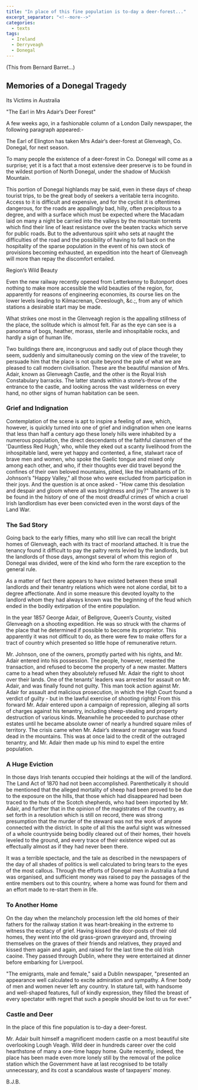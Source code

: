 ```yaml
---
title: "In place of this fine population is to-day a deer-forest..."
excerpt_separator: "<!--more-->"
categories:
  - texts
tags:
  - Ireland
  - Derryveagh
  - Donegal
---
```

(This from Bernard Barret...)  
<!--more-->
## Memories of a Donegal Tragedy  
Its Victims in Australia  

"The Earl in Mrs Adair‘s Deer Forest"  

A few weeks ago, in a fashionable column of a London Daily newspaper, the following paragraph appeared:-  

The Earl of Elington has taken Mrs Adair‘s deer-forest at Glenveagh, Co. Donegal, for next season.  

To many people the existence of a deer-forest in Co. Donegal will come as a surprise; yet it is a fact that a most extensive deer preserve is to be found in the wildest portion of North Donegal, under the shadow of Muckish Mountain.  

This portion of Donegal highlands may be said, even in these days of cheap tourist trips, to be the great body of seekers a veritable terra incognito. Access to it is difficult and expensive, and for the cyclist it is oftentimes dangerous, for the roads are appallingly bad, hilly, often precipitous to a degree, and with a surface which must be expected where the Macadam laid on many a night be carried into the valleys by the mountain torrents which find their line of least resistance over the beaten tracks which serve for public roads. But to the adventurous spirit who sets at naught the difficulties of the road and the possibility of having to fall back on the hospitality of the sparse population in the event of his own stock of provisions becoming exhausted, an expedition into the heart of Glenveagh will more than repay the discomfort entailed.  

Region‘s Wild Beauty  

Even the new railway recently opened from Letterkenny to Butonport does nothing to make more accessible the wild beauties of the region, for, apparently for reasons of engineering economies, its course lies on the lower levels leading to Kilmacrenan, Creeslough, &c.;, from any of which stations a desirable start may be made.  

What strikes one most in the Glenveagh region is the appalling stillness of the place, the solitude which is almost felt. Far as the eye can see is a panorama of bogs, heather, morass, sterile and inhospitable rocks, and hardly a sign of human life.  

Two buildings there are, incongruous and sadly out of place though they seem, suddenly and simultaneously coming on the view of the traveler, to persuade him that the place is not quite beyond the pale of what we are pleased to call modern civilisation. These are the beautiful mansion of Mrs. Adair, known as Glenveagh Castle, and the other is the Royal Irish Constabulary barracks. The latter stands within a stone‘s-throw of the entrance to the castle, and looking across the vast wilderness on every hand, no other signs of human habitation can be seen.  

### Grief and Indignation  

Contemplation of the scene is apt to inspire a feeling of awe, which, however, is quickly turned into one of grief and indignation when one learns that less than half a century ago these lonely hills were inhabited by a numerous population, the direct descendants of the faithful clansmen of the 'Dauntless Red Hugh,' who, while they eked out a scanty livelihood from the inhospitable land, were yet happy and contented, a fine, stalwart race of brave men and women, who spoke the Gaelic tongue and mixed only among each other, and who, if their thoughts ever did travel beyond the confines of their own beloved mountains, pitied, like the inhabitants of Dr. Johnson‘s "Happy Valley," all those who were excluded from participation in their joys. And the question is at once asked - "How came this desolation and despair and gloom where all was brightness and joy?" The answer is to be found in the history of one of the most dreadful crimes of which a cruel Irish landlordism has ever been convicted even in the worst days of the Land War.  

### The Sad Story  

Going back to the early fifties, many who still live can recall the bright homes of Glenveagh, each with its tract of moorland attached. It is true the tenancy found it difficult to pay the paltry rents levied by the landlords, but the landlords of those days, amongst several of whom this region of Donegal was divided, were of the kind who form the rare exception to the general rule.  

As a matter of fact there appears to have existed between these small landlords and their tenantry relations which were not alone cordial, bit to a degree affectionate. And in some measure this devoted loyalty to the landlord whom they had always known was the beginning of the feud which ended in the bodily extirpation of the entire population.  

In the year 1857 George Adair, of Bellgrove, Queen‘s County, visited Glenveagh on a shooting expedition. He was so struck with the charms of the place that he determined if possible to become its proprietor. This apparently it was not difficult to do, as there were few to make offers for a tract of country which presented so little hope of remunerative return.  

Mr. Johnson, one of the owners, promptly parted with his rights, and Mr. Adair entered into his possession. The people, however, resented the transaction, and refused to become the property of a new master. Matters came to a head when they absolutely refused Mr. Adair the right to shoot over their lands. One of the tenants' leaders was arrested for assault on Mr. Adair, and was finally found not guilty. This man took action against Mr. Adair for assault and malicious prosecution, in which the High Court found a verdict of guilty - but in the lawful exercise of shooting rights! From this forward Mr. Adair entered upon a campaign of repression, alleging all sorts of charges against his tenantry, including sheep-stealing and property destruction of various kinds. Meanwhile he proceeded to purchase other estates until he became absolute owner of nearly a hundred square miles of territory. The crisis came when Mr. Adair‘s steward or manager was found dead in the mountains. This was at once laid to the credit of the outraged tenantry, and Mr. Adair then made up his mind to expel the entire population.  

### A Huge Eviction  

In those days Irish tenants occupied their holdings at the will of the landlord. The Land Act of 1870 had not been accomplished. Parenthetically it should be mentioned that the alleged mortality of sheep had been proved to be due to the exposure on the hills, that those which had disappeared had been traced to the huts of the Scotch shepherds, who had been imported by Mr. Adair, and further that in the opinion of the magistrates of the country, as set forth in a resolution which is still on record, there was strong presumption that the murder of the steward was not the work of anyone connected with the district. In spite of all this the awful sight was witnessed of a whole countryside being bodily cleared out of their homes, their hovels leveled to the ground, and every trace of their existence wiped out as effectually almost as if they had never been there.  

It was a terrible spectacle, and the tale as described in the newspapers of the day of all shades of politics is well calculated to bring tears to the eyes of the most callous. Through the efforts of Donegal men in Australia a fund was organised, and sufficient money was raised to pay the passages of the entire members out to this country, where a home was found for them and an effort made to re-start them in life.  

### To Another Home  

On the day when the melancholy procession left the old homes of their fathers for the railway station it was heart-breaking in the extreme to witness the ecstacy of grief. Having kissed the door-posts of their old homes, they went into the old grass-grown graveyard and, throwing themselves on the graves of their friends and relatives, they prayed and kissed them again and again, and raised for the last time the old Irish caoine. They passed through Dublin, where they were entertained at dinner before embarking for Liverpool.  

"The emigrants, male and female," said a Dublin newspaper, "presented an appearance well calculated to excite admiration and sympathy. A finer body of men and women never left any country. In stature tall, with handsome and well-shaped features, full of kindly expression, they filled the breast of every spectator with regret that such a people should be lost to us for ever."  

### Castle and Deer  

In the place of this fine population is to-day a deer-forest.  

Mr. Adair built himself a magnificent modern castle on a most beautiful site overlooking Lough Veagh. Wild deer in hundreds career over the cold hearthstone of many a one-time happy home. Quite recently, indeed, the place has been made even more lonely still by the removal of the police station which the Government have at last recognised to be totally unnecessary, and its cost a scandalous waste of taxpayers' money.  

B.J.B.

